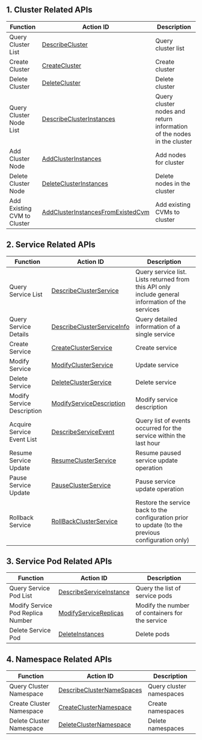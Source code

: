 ## 1. Cluster Related APIs
| Function | Action ID | Description
|---------|---------|---------|
| Query Cluster List | [DescribeCluster](https://www.qcloud.com/document/api/457/9448) | Query cluster list
| Create Cluster | [CreateCluster](https://www.qcloud.com/document/api/457/9444) | Create cluster
| Delete Cluster | [DeleteCluster](https://www.qcloud.com/document/api/457/9445) | Delete cluster
| Query Cluster Node List | [DescribeClusterInstances](https://www.qcloud.com/document/api/457/9449) |  Query cluster nodes and return information of the nodes in the cluster
| Add Cluster Node | [AddClusterInstances](https://www.qcloud.com/document/api/457/9447) |  Add nodes for cluster
| Delete Cluster Node | [DeleteClusterInstances](https://www.qcloud.com/document/api/457/9446) |  Delete nodes in the cluster
| Add Existing CVM to Cluster | [AddClusterInstancesFromExistedCvm](https://www.qcloud.com/document/api/457/9450) | Add existing CVMs to cluster


## 2. Service Related APIs
| Function | Action ID | Description
|---------|---------|---------|
| Query Service List | [DescribeClusterService](https://www.qcloud.com/document/api/457/9440) | Query service list. Lists returned from this API only include general information of the services
| Query Service Details | [DescribeClusterServiceInfo](https://www.qcloud.com/document/api/457/9441) | Query detailed information of a single service
| Create Service | [CreateClusterService](https://www.qcloud.com/document/api/457/9436) |  Create service
| Modify Service | [ModifyClusterService](https://www.qcloud.com/document/api/457/9434) |  Update service
| Delete Service | [DeleteClusterService](https://www.qcloud.com/document/api/457/9437) | Delete service
| Modify Service Description | [ModifyServiceDescription](https://www.qcloud.com/document/api/457/9435) |  Modify service description
| Acquire Service Event List | [DescribeServiceEvent](https://www.qcloud.com/document/api/457/9443) | Query list of events occurred for the service within the last hour
| Resume Service Update | [ResumeClusterService](https://www.qcloud.com/document/api/457/9442) | Resume paused service update operation
| Pause Service Update | [PauseClusterService](https://www.qcloud.com/document/api/457/9439) | Pause service update operation
| Rollback Service | [RollBackClusterService](https://www.qcloud.com/document/api/457/9438) | Restore the service back to the configuration prior to update (to the previous configuration only)



## 3. Service Pod Related APIs
| Function | Action ID | Description
|---------|---------|---------|
| Query Service Pod List | [DescribeServiceInstance](https://www.qcloud.com/document/api/457/9433)|  Query the list of service pods
| Modify Service Pod Replica Number | [ModifyServiceReplicas](https://www.qcloud.com/document/api/457/9431) | Modify the number of containers for the service
| Delete Service Pod | [DeleteInstances](https://www.qcloud.com/document/api/457/9432) | Delete pods

## 4. Namespace Related APIs
| Function | Action ID | Description
|---------|---------|---------|
| Query Cluster Namespace | [DescribeClusterNameSpaces](https://www.qcloud.com/document/api/457/9430) | Query cluster namespaces
| Create Cluster Namespace | [CreateClusterNamespace](https://www.qcloud.com/document/api/457/9428) |  Create namespaces
| Delete Cluster Namespace | [DeleteClusterNamespace](https://www.qcloud.com/document/api/457/9429) | Delete namespaces


